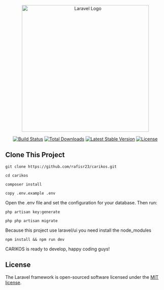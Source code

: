 <p align="center"><a href="https://laravel.com" target="_blank"><img src="https://raw.githubusercontent.com/laravel/art/master/logo-lockup/5%20SVG/2%20CMYK/1%20Full%20Color/laravel-logolockup-cmyk-red.svg" width="400" alt="Laravel Logo"></a></p>

<p align="center">
<a href="https://travis-ci.org/laravel/framework"><img src="https://travis-ci.org/laravel/framework.svg" alt="Build Status"></a>
<a href="https://packagist.org/packages/laravel/framework"><img src="https://img.shields.io/packagist/dt/laravel/framework" alt="Total Downloads"></a>
<a href="https://packagist.org/packages/laravel/framework"><img src="https://img.shields.io/packagist/v/laravel/framework" alt="Latest Stable Version"></a>
<a href="https://packagist.org/packages/laravel/framework"><img src="https://img.shields.io/packagist/l/laravel/framework" alt="License"></a>
</p>

## Clone This Project

```
git clone https://github.com/rafisr23/carikos.git
```

```
cd carikos
```

```
composer install
```

```
copy .env.example .env
```

Open the .env file and set the configuration for your database. Then run:

```
php artisan key:generate
```

```
php php artisan migrate
```

Because this project use laravel/ui you need install the node_modules

```
npm install && npm run dev
```

CARIKOS is ready to develop, happy coding guys!

## License

The Laravel framework is open-sourced software licensed under the [MIT license](https://opensource.org/licenses/MIT).
